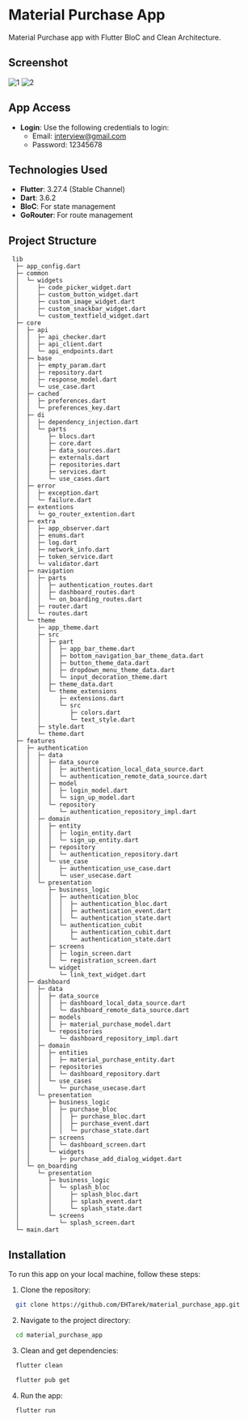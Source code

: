 # Material Purchase App

Material Purchase app with Flutter BloC and Clean Architecture.

## Screenshot

![1](https://res.cloudinary.com/dp3tzm2wz/image/upload/v1742152496/1_nq0cxx.png)
![2](https://res.cloudinary.com/dp3tzm2wz/image/upload/v1742152497/2_tonxq4.png)

## App Access

- **Login**: Use the following credentials to login:
    - Email: interview@gmail.com
    - Password: 12345678

## Technologies Used

- **Flutter**: 3.27.4 (Stable Channel)
- **Dart**: 3.6.2
- **BloC**: For state management
- **GoRouter**: For route management

## Project Structure
```
 lib
  ├─ app_config.dart
  ├─ common
  │  └─ widgets
  │     ├─ code_picker_widget.dart
  │     ├─ custom_button_widget.dart
  │     ├─ custom_image_widget.dart
  │     ├─ custom_snackbar_widget.dart
  │     └─ custom_textfield_widget.dart
  ├─ core
  │  ├─ api
  │  │  ├─ api_checker.dart
  │  │  ├─ api_client.dart
  │  │  └─ api_endpoints.dart
  │  ├─ base
  │  │  ├─ empty_param.dart
  │  │  ├─ repository.dart
  │  │  ├─ response_model.dart
  │  │  └─ use_case.dart
  │  ├─ cached
  │  │  ├─ preferences.dart
  │  │  └─ preferences_key.dart
  │  ├─ di
  │  │  ├─ dependency_injection.dart
  │  │  └─ parts
  │  │     ├─ blocs.dart
  │  │     ├─ core.dart
  │  │     ├─ data_sources.dart
  │  │     ├─ externals.dart
  │  │     ├─ repositories.dart
  │  │     ├─ services.dart
  │  │     └─ use_cases.dart
  │  ├─ error
  │  │  ├─ exception.dart
  │  │  └─ failure.dart
  │  ├─ extentions
  │  │  └─ go_router_extention.dart
  │  ├─ extra
  │  │  ├─ app_observer.dart
  │  │  ├─ enums.dart
  │  │  ├─ log.dart
  │  │  ├─ network_info.dart
  │  │  ├─ token_service.dart
  │  │  └─ validator.dart
  │  ├─ navigation
  │  │  ├─ parts
  │  │  │  ├─ authentication_routes.dart
  │  │  │  ├─ dashboard_routes.dart
  │  │  │  └─ on_boarding_routes.dart
  │  │  ├─ router.dart
  │  │  └─ routes.dart
  │  └─ theme
  │     ├─ app_theme.dart
  │     ├─ src
  │     │  ├─ part
  │     │  │  ├─ app_bar_theme.dart
  │     │  │  ├─ bottom_navigation_bar_theme_data.dart
  │     │  │  ├─ button_theme_data.dart
  │     │  │  ├─ dropdown_menu_theme_data.dart
  │     │  │  └─ input_decoration_theme.dart
  │     │  ├─ theme_data.dart
  │     │  └─ theme_extensions
  │     │     ├─ extensions.dart
  │     │     └─ src
  │     │        ├─ colors.dart
  │     │        └─ text_style.dart
  │     ├─ style.dart
  │     └─ theme.dart
  ├─ features
  │  ├─ authentication
  │  │  ├─ data
  │  │  │  ├─ data_source
  │  │  │  │  ├─ authentication_local_data_source.dart
  │  │  │  │  └─ authentication_remote_data_source.dart
  │  │  │  ├─ model
  │  │  │  │  ├─ login_model.dart
  │  │  │  │  └─ sign_up_model.dart
  │  │  │  └─ repository
  │  │  │     └─ authentication_repository_impl.dart
  │  │  ├─ domain
  │  │  │  ├─ entity
  │  │  │  │  ├─ login_entity.dart
  │  │  │  │  └─ sign_up_entity.dart
  │  │  │  ├─ repository
  │  │  │  │  └─ authentication_repository.dart
  │  │  │  └─ use_case
  │  │  │     ├─ authentication_use_case.dart
  │  │  │     └─ user_usecase.dart
  │  │  └─ presentation
  │  │     ├─ business_logic
  │  │     │  ├─ authentication_bloc
  │  │     │  │  ├─ authentication_bloc.dart
  │  │     │  │  ├─ authentication_event.dart
  │  │     │  │  └─ authentication_state.dart
  │  │     │  └─ authentication_cubit
  │  │     │     ├─ authentication_cubit.dart
  │  │     │     └─ authentication_state.dart
  │  │     ├─ screens
  │  │     │  ├─ login_screen.dart
  │  │     │  └─ registration_screen.dart
  │  │     └─ widget
  │  │        └─ link_text_widget.dart
  │  ├─ dashboard
  │  │  ├─ data
  │  │  │  ├─ data_source
  │  │  │  │  ├─ dashboard_local_data_source.dart
  │  │  │  │  └─ dashboard_remote_data_source.dart
  │  │  │  ├─ models
  │  │  │  │  ├─ material_purchase_model.dart
  │  │  │  └─ repositories
  │  │  │     └─ dashboard_repository_impl.dart
  │  │  ├─ domain
  │  │  │  ├─ entities
  │  │  │  │  ├─ material_purchase_entity.dart
  │  │  │  ├─ repositories
  │  │  │  │  └─ dashboard_repository.dart
  │  │  │  └─ use_cases
  │  │  │     └─ purchase_usecase.dart
  │  │  └─ presentation
  │  │     ├─ business_logic
  │  │     │  ├─ purchase_bloc
  │  │     │  │  ├─ purchase_bloc.dart
  │  │     │  │  ├─ purchase_event.dart
  │  │     │  │  └─ purchase_state.dart
  │  │     ├─ screens
  │  │     │  └─ dashboard_screen.dart
  │  │     └─ widgets
  │  │        ├─ purchase_add_dialog_widget.dart
  │  └─ on_boarding
  │     └─ presentation
  │        ├─ business_logic
  │        │  └─ splash_bloc
  │        │     ├─ splash_bloc.dart
  │        │     ├─ splash_event.dart
  │        │     └─ splash_state.dart
  │        └─ screens
  │           └─ splash_screen.dart
  └─ main.dart
```

## Installation

To run this app on your local machine, follow these steps:

1. Clone the repository:
```bash
  git clone https://github.com/EHTarek/material_purchase_app.git
```
2. Navigate to the project directory:
```bash
  cd material_purchase_app
```
3. Clean and get dependencies:
```bash
  flutter clean
```
```bash
  flutter pub get
```
4. Run the app:
```bash
  flutter run
```
